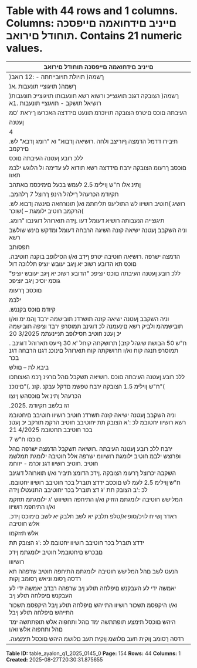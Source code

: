 # Table with 44 rows and 1 columns. Columns: םייניב םידחואמה םייפסכה תוחודל םירואב. Contains 21 numeric values.

| םייניב םידחואמה םייפסכה תוחודל םירואב |
|---|
| )ךשמה( תויולת תויובייחתה - :12 רואב |
| )ךשמה( תויגוציי תונעבות .א |
| )ךשמה( הצובקה דגנכ תויגוצייכ ורשוא רשא תונעבותו תויגוצייכ תונעבות רושיאל תושקב - תויגוציי תונעבות .1א |
| העיבתה םוכס םיטרפ הצובקה תויזכרמ תונעט םידדצה האכרעו ךיראת 'סמ |
| ןעטנה | עבותל ישיאה קזנה השיגה חוטיב רושיוו תסילופ תרגסמב | חוטיב ילומגת לבקי וא לביקש ימ לכ םימולשתב אוה הנעבותה לש הניינע יכ ןעטנ ףיקמ תסילופב חטובמ 8/2024 18 |
| 4 | 539 לש ךס לע דמעוה | השקבב תשקבל הבושת תוברל( חוטיב רושיוו םע התרכנש | בכרל ףיקמ חוטיב חוטיב תוסילופ תרגסמב חוטיב ילומגת לש .חוטיב רושיוו דגנ בכרל א"ת יזוחמ |
| .תיבירו דדמל הדמצה ףוריצב ולחה .רושיאה ןדבוא" וא "רומג ןדבא" לש םירקמב | )םינכוס תועצמאב םינוש םימוכס םיתחפומ םהמ | בכרל ףיקמ |
| ללכ רובע ןעטנה העיבתה םוכס | םיימדקמ םיכילה םיתיחפמ" םינתשמ לשב | תחפומ םוכסב | "הכלהל רומג םינתשמ" וא "םיתיחפמ םינתשמ" ןיגב |
| םוכסב ךרעומ הצובקה ירבח םידדצה רשא תודוא לע עדימה ול הלוגש ילבמ תאזו | "םידחוימ/ הלוג אל םהיבגל עדימהש םגה | "םידחוימ |
| ןתינ אלו ח"ש ןוילימ 2.5 לעמש בכעל םימיכסמ םאתהב | יזוח םורטה בלשב םיתיחפמה םינתשמה רזוחל דוגינב יזוח םורטה בלשב םיחטובמל |
| .תקיודמ הכרעהל ךילהל הינפ ךרוצל 7 ךלהמב | ןידה תוארוהל םאתהבו חקפמה רזוח תוארוהל בכר חוטיב" ותרתוכש חוטיבה לע חקפמה |
| .רושיג )חוטיב רושיוו לש התוליעפ תליחתמ וא( תונורחאה םינשה ןדבוא לש הרקמב חוטיב ילומגת – )שוכר( |
| .תיגוצייה הנעבותה רושיא דעומל דעו .ןידה תוארוהל דוגינבו "רומג |
| וניה השקבב ןעטנה ישיאה קזנה השיגה הרבחה דעומל ומדקש םינש שולשב רשא | וישרוי וא/ו חטובמ לכ חוטיבה םוכס תא תמלשמ הרבחה יכ ןעטנ חוטיב תסילופב חטובמ 9/2024 .19 |
| תפסותב | ח"ש 4 | 993 ךסב תשקבל הבושת ול המליש הרבחה | תיגוצייכ הרושיאל דעו השקבה תשגה תואירב חוטיב תסילופב | יעובש יוציפכ בוקנה .הרבחה דגנ תואירב - זכרמ – יזוחמ |
| .הדמצה ישרפה .רושיאה חוטיבה יטרפ ףדב וא/ו הסילופב בוקנה חוטיבה םוכס תא הדובע רשוכ יא ןיגב יעובש יוציפ תללוכה דול |
| ללכ רובע ןעטנה העיבתה םוכס יוציפכ "הדובע רשוכ יא ןיגב יעובש יוציפ" גוסמ יוסיכ ןיגב יוציפכ | )"הסילופה" :ןלהל( הנואתמ האצותכ |
| םוכסב ךרעומ | הצובקה ירבח .יעובש יוציפכ אלו ישדוח ןידהו הסילופה תוארוהל דוגינב תאזו | ישדוח |
| ילבמ | ח"ש ןוילימ 2.5 לעמש .שרדנכ יוליג השענש אללו |
| .קיודמ םוכס בקננש |
| וניה השקבב ןעטנה ישיאה קזנה תושרדנ תובישמה ירבד ןהמ ימ וא/ו תובישמהמ ולביק רשא םינעמנה לכ דוגינב תמוסרפ ירבד וציפה תובישמה יכ ןעטנ חוטיב תסילופב תניינעתמ 3/2025 20 |
| . ח"ש 50 הבושת שיגהל קזב( תרושקתה קוחל 'א 30 ףיעס תארוהל דוגינב תמוסרפ תנגה קוח וא/ו תרושקתה קוח תוארוהל םינוכנ דגנו הרבחה דגנ בכר |
| ביבא לת – םולש |
| ללכ רובע ןעטנה העיבתה םוכס .רושיאה תשקבל םהל םרגינ ךכמ האצותכו | 1982 – ב"משתה | )םירודישו .תויטרפה מ"עב חוטיבל תונכוס |
| ח"ש ןוילימ 1.5 הצובקה ירבח טפשמ םדקל עבקנ .קזנ .)"םינוכנ"( |
| הכרעהל ןתינ אל םוכסהש ןיוצו | רבוטקואב 27 םויל |
| .הז בלשב תקיודמ .2025 |
| וניה השקבב ןעטנה ישיאה קזנה תשרדנ חוטיב רושיוו חוטיבב םיחטובמ רשא רושיוו יחטובמ לכ :'א הצובק תת יחוטיבב חוטיב הרקמ תורקב יכ ןעטנ בכר חוטיבב תחטובמ 4/2025 21 |
| םוכסו ח"ש 7 | 851 לש ךסב הבושת שיגהל ולביקש 'ג ידדצ תוברל )'דכו קסע /הריד/בכר( תוירחא רושיוו )'בויכו קסע / הריד / בכר( תוירחא |
| ירבח ללכ רובע ןעטנה העיבתה .רושיאה תשקבל הדמצה ישרפה םהל ופרוצש ילבמ חוטיב ילומגת רושיוומ ישרפה אלל חוטיבה ילומגת תמלשמ חוטיב .חוטיב רושיוו דגנ זכרמ - יזוחמ |
| השקבה יכרוצל ךרעומ הצובקה .ןידכ הדומצ תיביר וא/ו תוארוהל דוגינב | הדומצ תיביר וא/ו הדמצה |
| .ח"ש ןוילימ 2.5 לעמ לש םוכסב ידדצ תוברל בכר חוטיבב רושיוו יחטובמ לכ :'ב הצובק תת 'ג דצ תוברל בכר יחוטיבב התנעטלו ןידה |
| המלישש חוטיבה ילומגתמ הזזיק וא/ו התיחפה רושיווש 'ג ילומגתמ תזזקמ וא/ו התיחפמ רושיוו |
| .ראדר ןשייח לויכ/סופיא/טלפ תלבק יא לשב תלבק יא לשב םימוכס ןידכ אלש חוטיבה |
| אלש תזזקמו | ראדר ןשייח לויכ /סופיא טלפ |
| ידדצ תוברל בכר חוטיבב רושיוו יחטובמ לכ :'ג הצובק תת |
| םבכרש םיחטובמל חוטיב ילומגתמ ןידכ |
| רושיווו | רדסה ךסומ וניאש ךסומב םבכר תא ונקיתש 'ג |
| הנעט לשב םהל המלישש חוטיבה ילומגתמ התיחפה חוטיב שרפהה תא רדסה ךסומ וניאש ךסומב ןקות |
| יאמשה ידי לע העבקנש םיפלחה תולע ןיב שרפהה רבדב יאמשה ידי לע העבקנש םיפלחה תולע ןיב |
| וא/ו היקפסמ תשכור רושיוו התייהש םיפלחה תולע ןיבל היקפסמ תשכור התייהש םיפלחה תולע ןיבל |
| היהש םוכסל תימצע תופתתשה ימד םהל ותחפוה אלש תופתתשה ימד םהל ותחפוה אלש וא/ו |
| .רדסה ךסומב ןוקית תעב םלושמ ןוקית תעב םלושמ היהש םוכסל תימצעה |

**Table ID:** table_ayalon_q1_2025_0145_0
**Page:** 154
**Rows:** 44
**Columns:** 1
**Created:** 2025-08-27T20:30:31.875655

